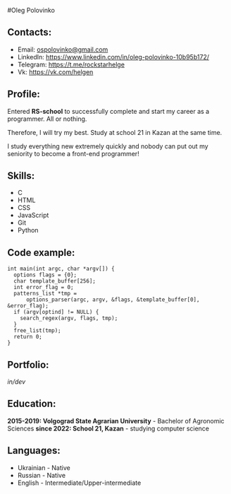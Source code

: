 #Oleg Polovinko

## Contacts:
* Email: ospolovinko@gmail.com
* LinkedIn: https://www.linkedin.com/in/oleg-polovinko-10b95b172/
* Telegram: https://t.me/rockstarhelge
* Vk: https://vk.com/helgen

## Profile:
Entered **RS-school** to successfully complete and start my career as a programmer. All or nothing.

Therefore, I will try my best. Study at school 21 in Kazan at the same time.

I study everything new extremely quickly and nobody can put out my seniority to become a front-end programmer!

## Skills:
* C 
* HTML
* CSS
* JavaScript 
* Git 
* Python

## Code example:
``` 
int main(int argc, char *argv[]) {
  options flags = {0};
  char template_buffer[256];
  int error_flag = 0;
  patterns_list *tmp =
      options_parser(argc, argv, &flags, &template_buffer[0], &error_flag);
  if (argv[optind] != NULL) {
    search_regex(argv, flags, tmp);
  }
  free_list(tmp);
  return 0;
}
```

## Portfolio:
_in/dev_

## Education:
**2015-2019: Volgograd State Agrarian University** - Bachelor of Agronomic Sciences
**since 2022: School 21, Kazan** - studying computer science

## Languages:
* Ukrainian - Native
* Russian - Native
* English - Intermediate/Upper-intermediate


